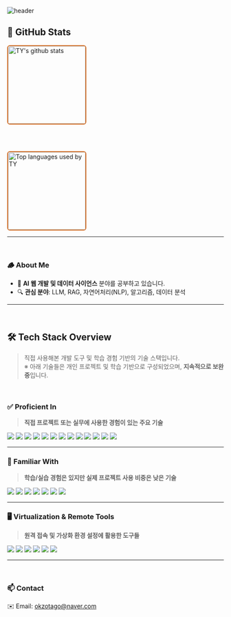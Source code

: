 <!-- 헤더 -->
![header](https://capsule-render.vercel.app/api?type=venom&height=280&text=Welcome%20to%20Taeyeon's%20GitHub&fontSize=50&fontColor=D2691E&color=0:F5DEB3,100:FFF5E1&stroke=D2691E)

## 🤎 GitHub Stats

<!-- GitHub 활동 통계 -->
<a href="https://github.com/xodus123">
  <img align="center" style="height:180px;border:2px solid #D2691E;border-radius:6px;" 
       src="https://github-readme-stats.vercel.app/api?username=xodus123&show_icons=true&title_color=8B4513&text_color=3E2C23&icon_color=DAA520&bg_color=FFF5E1&border_color=FFF5E1" 
       alt="TY's github stats" />
</a>

<br><br>

<!-- 가장 많이 사용한 언어 -->
<a href="https://github.com/xodus123">
  <img align="center" style="height:180px;border:2px solid #D2691E;border-radius:6px;" 
       src="https://github-readme-stats.vercel.app/api/top-langs/?username=xodus123&layout=compact&title_color=8B4513&text_color=3E2C23&bg_color=FFF5E1&border_color=FFF5E1" 
       alt="Top languages used by TY" />
</a>

---
<br>

### 🪵 About Me

- 🌿 **AI 웹 개발 및 데이터 사이언스** 분야를 공부하고 있습니다.  
- 🔍 **관심 분야**: LLM, RAG, 자연어처리(NLP), 알고리즘, 데이터 분석

---
<br>

## 🛠️ Tech Stack Overview  
> 직접 사용해본 개발 도구 및 학습 경험 기반의 기술 스택입니다.  
> ※ 아래 기술들은 개인 프로젝트 및 학습 기반으로 구성되었으며, **지속적으로 보완 중**입니다.

<br>

### ✅ Proficient In  
> **직접 프로젝트 또는 실무에 사용한 경험이 있는 주요 기술**

<img src="https://img.shields.io/badge/Python-8B4513?style=flat-square&logo=Python&logoColor=white"/> <img src="https://img.shields.io/badge/VSCode-A0522D?style=flat-square&logo=Visual%20Studio%20Code&logoColor=white"/> <img src="https://img.shields.io/badge/Jupyter-D2691E?style=flat-square&logo=Jupyter&logoColor=white"/> <img src="https://img.shields.io/badge/Google_Colab-F4A460?style=flat-square&logo=Google%20Colab&logoColor=white"/> <img src="https://img.shields.io/badge/Git-CD5C5C?style=flat-square&logo=Git&logoColor=white"/> <img src="https://img.shields.io/badge/GitHub-3E2C23?style=flat-square&logo=GitHub&logoColor=white"/>
<img src="https://img.shields.io/badge/Transformers-D2691E?style=flat-square&logo=OpenAI&logoColor=white"/> <img src="https://img.shields.io/badge/PyTorch-A0522D?style=flat-square&logo=PyTorch&logoColor=white"/> <img src="https://img.shields.io/badge/TensorFlow-CD853F?style=flat-square&logo=TensorFlow&logoColor=white"/> <img src="https://img.shields.io/badge/LangChain-8B4513?style=flat-square&logo=LangChain&logoColor=white"/> <img src="https://img.shields.io/badge/NumPy-DEB887?style=flat-square&logo=NumPy&logoColor=black"/> <img src="https://img.shields.io/badge/Pandas-F5DEB3?style=flat-square&logo=Pandas&logoColor=black"/> <img src="https://img.shields.io/badge/scikit--learn-FFF5E1?style=flat-square&logo=scikit-learn&logoColor=black"/>

---

### 🌱 Familiar With  
> **학습/실습 경험은 있지만 실제 프로젝트 사용 비중은 낮은 기술**

<img src="https://img.shields.io/badge/Java-8B4513?style=flat-square&logo=OpenJDK&logoColor=white"/> <img src="https://img.shields.io/badge/JavaScript-F5DEB3?style=flat-square&logo=JavaScript&logoColor=black"/> <img src="https://img.shields.io/badge/HTML5-CD853F?style=flat-square&logo=HTML5&logoColor=white"/> <img src="https://img.shields.io/badge/CSS3-DEB887?style=flat-square&logo=CSS3&logoColor=white"/> <img src="https://img.shields.io/badge/RaspberryPi-A0522D?style=flat-square&logo=Raspberry%20Pi&logoColor=white"/> <img src="https://img.shields.io/badge/MySQL-8B4513?style=flat-square&logo=MySQL&logoColor=white"/> <img src="https://img.shields.io/badge/Tableau-D2691E?style=flat-square&logo=Tableau&logoColor=white"/>  

---

### 🖥 Virtualization & Remote Tools  
> **원격 접속 및 가상화 환경 설정에 활용한 도구들**

<img src="https://img.shields.io/badge/RealVNC-6B4226?style=flat-square&logo=RealVNC&logoColor=white"/> <img src="https://img.shields.io/badge/Tera_Term-8B7355?style=flat-square&logo=Tera_Term&logoColor=white"/> <img src="https://img.shields.io/badge/VirtualBox-5C4033?style=flat-square&logo=VirtualBox&logoColor=white"/> <img src="https://img.shields.io/badge/VMware-A0522D?style=flat-square&logo=VMware&logoColor=white"/> <img src="https://img.shields.io/badge/Linux-F4A460?style=flat-square&logo=Linux&logoColor=black"/> <img src="https://img.shields.io/badge/Ubuntu-DEB887?style=flat-square&logo=Ubuntu&logoColor=white"/>  

---
<br>

### 📫 Contact

✉️ Email: [okzotago@naver.com](mailto:okzotago@naver.com)


